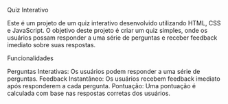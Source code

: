 Quiz Interativo

Este é um projeto de um quiz interativo desenvolvido utilizando HTML, CSS e JavaScript. O objetivo deste projeto é criar um quiz simples, onde os usuários possam responder a uma série de perguntas e receber feedback imediato sobre suas respostas.

Funcionalidades

Perguntas Interativas: Os usuários podem responder a uma série de perguntas.
Feedback Instantâneo: Os usuários recebem feedback imediato após responderem a cada pergunta.
Pontuação: Uma pontuação é calculada com base nas respostas corretas dos usuários.

